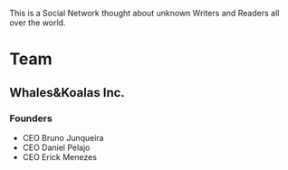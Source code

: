 This is a Social Network thought about unknown Writers and Readers all over the world.

# Team

## Whales&Koalas Inc.

### Founders
- CEO Bruno Junqueira
- CEO Daniel Pelajo
- CEO Erick Menezes 
